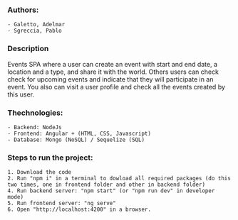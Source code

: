 ### Authors:
    - Galetto, Adelmar
    - Sgreccia, Pablo

### Description
Events SPA where a user can create an event with start and end date, a location and a type, and share it with the world.
Others users can check check for upcoming events and indicate that they will participate in an event.
You also can visit a user profile and check all the events created by this user.  

### Thechnologies:
    - Backend: NodeJs
    - Frontend: Angular + (HTML, CSS, Javascript)
    - Database: Mongo (NoSQL) / Sequelize (SQL)

### Steps to run the project:
    1. Download the code
    2. Run "npm i" in a terminal to dowload all required packages (do this two times, one in frontend folder and other in backend folder)
    4. Run backend server: "npm start" (or "npm run dev" in developer mode) 
    5. Run frontend server: "ng serve"
    6. Open "http://localhost:4200" in a browser.

